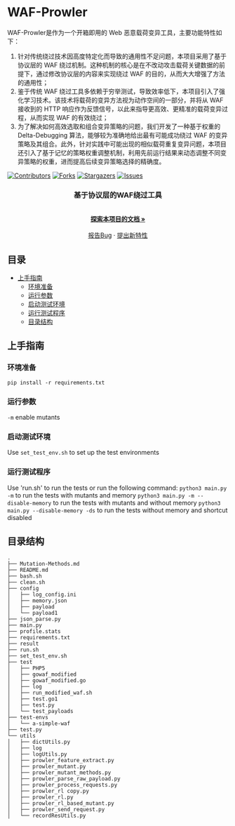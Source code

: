 # WAF-Prowler

WAF-Prowler是作为一个开箱即用的 Web 恶意载荷变异工具，主要功能特性如下：
1. 针对传统绕过技术因高度特定化而导致的通用性不足问题，本项目采用了基于协议层的 WAF 绕过机制。这种机制的核心是在不改动攻击载荷关键数据的前提下，通过修改协议层的内容来实现绕过 WAF 的目的，从而大大增强了方法的通用性；
2. 鉴于传统 WAF 绕过工具多依赖于穷举测试，导致效率低下，本项目引入了强化学习技术。该技术将载荷的变异方法视为动作空间的一部分，并将从 WAF 接收到的 HTTP 响应作为反馈信号，以此来指导更高效、更精准的载荷变异过程，从而实现 WAF 的有效绕过；
3. 为了解决如何高效选取和组合变异策略的问题，我们开发了一种基于权重的 Delta-Debugging 算法，能够较为准确地给出最有可能成功绕过 WAF 的变异策略及其组合。此外，针对实践中可能出现的相似载荷重复变异问题，本项目还引入了基于记忆的策略权重调整机制，利用先前运行结果来动态调整不同变异策略的权重，进而提高后续变异策略选择的精确度。

<!-- PROJECT SHIELDS -->

[![Contributors][contributors-shield]][contributors-url]
[![Forks][forks-shield]][forks-url]
[![Stargazers][stars-shield]][stars-url]
[![Issues][issues-shield]][issues-url]


<p align="center">
  <h3 align="center">基于协议层的WAF绕过工具</h3>
  <p align="center">
    <br />
    <a href="https://github.com/Cytmo/waf-prowler"><strong>探索本项目的文档 »</strong></a>
    <br />
    <br />
    <a href="https://github.com/Cytmo/waf-prowler/issues">报告Bug</a>
    ·
    <a href="https://github.com/Cytmo/waf-prowler/issues">提出新特性</a>
  </p>
</p>


## 目录

- [上手指南](#上手指南)
  - [环境准备](#环境准备)
  - [运行参数](#运行参数)
  - [启动测试环境](#启动测试环境)
  - [运行测试程序](#运行测试程序)
  - [目录结构](目录结构)

## 上手指南
### 环境准备
`pip install -r requirements.txt`
### 运行参数
`-m` enable mutants
### 启动测试环境
Use `set_test_env.sh` to set up the test environments
### 运行测试程序
Use 'run.sh' to run the tests or run the following command:
`python3 main.py -m` to run the tests with mutants and memory
`python3 main.py -m --disable-memory` to run the tests with mutants and without memory
`python3 main.py --disable-memory -ds` to run the tests without memory and shortcut disabled

## 目录结构
```
.
├── Mutation-Methods.md
├── README.md
├── bash.sh
├── clean.sh
├── config
│   ├── log_config.ini
│   ├── memory.json
│   ├── payload
│   └── payload1
├── json_parse.py
├── main.py
├── profile.stats
├── requirements.txt
├── result
├── run.sh
├── set_test_env.sh
├── test
│   ├── PHP5
│   ├── gowaf_modified
│   ├── gowaf_modified.go
│   ├── log
│   ├── run_modified_waf.sh
│   ├── test.go1
│   ├── test.py
│   └── test_payloads
├── test-envs
│   └── a-simple-waf
├── test.py
└── utils
│   ├── dictUtils.py
│   ├── log
│   ├── logUtils.py
│   ├── prowler_feature_extract.py
│   ├── prowler_mutant.py
│   ├── prowler_mutant_methods.py
│   ├── prowler_parse_raw_payload.py
│   ├── prowler_process_requests.py
│   ├── prowler_rl copy.py
│   ├── prowler_rl.py
│   ├── prowler_rl_based_mutant.py
│   ├── prowler_send_request.py
│   └── recordResUtils.py
```


<!-- links -->
[your-project-path]:Cytmo/waf-prowler
[contributors-shield]: https://img.shields.io/github/contributors/Cytmo/waf-prowler.svg?style=flat-square
[contributors-url]: https://github.com/Cytmo/waf-prowler/graphs/contributors
[forks-shield]: https://img.shields.io/github/forks/Cytmo/waf-prowler.svg?style=flat-square
[forks-url]: https://github.com/Cytmo/waf-prowler/network/members
[stars-shield]: https://img.shields.io/github/stars/Cytmo/waf-prowler.svg?style=flat-square
[stars-url]: https://github.com/Cytmo/waf-prowler/stargazers
[issues-shield]: https://img.shields.io/github/issues/Cytmo/waf-prowler.svg?style=flat-square
[issues-url]: https://img.shields.io/github/issues/Cytmo/waf-prowler.svg